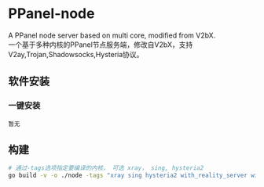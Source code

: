 # PPanel-node

A PPanel node server based on multi core, modified from V2bX.  
一个基于多种内核的PPanel节点服务端，修改自V2bX，支持V2ay,Trojan,Shadowsocks,Hysteria协议。

## 软件安装

### 一键安装

```
暂无
```

## 构建
``` bash
# 通过-tags选项指定要编译的内核， 可选 xray， sing, hysteria2
go build -v -o ./node -tags "xray sing hysteria2 with_reality_server with_quic with_grpc with_utls with_wireguard with_acme" -trimpath -ldflags "-s -w -buildid="
```

